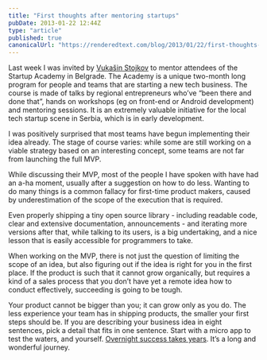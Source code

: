 ```yaml
---
title: "First thoughts after mentoring startups"
pubDate: 2013-01-22 12:44Z
type: "article"
published: true
canonicalUrl: "https://renderedtext.com/blog/2013/01/22/first-thoughts-after-mentoring-startups/"
---
```


Last week I was invited by [Vukašin Stojkov](https://x.com/vukasin) to mentor attendees of the Startup Academy in Belgrade. The Academy is a unique two-month long program for people and teams that are starting a new tech business. The course is made of talks by regional entrepreneurs who’ve “been there and done that”, hands on workshops (eg on front-end or Android development) and mentoring sessions. It is an extremely valuable initiative for the local tech startup scene in Serbia, which is in early development.

I was positively surprised that most teams have begun implementing their idea already. The stage of course varies: while some are still working on a viable strategy based on an interesting concept, some teams are not far from launching the full MVP.

While discussing their MVP, most of the people I have spoken with have had an a-ha moment, usually after a suggestion on how to do less. Wanting to do many things is a common fallacy for first-time product makers, caused by underestimation of the scope of the execution that is required.

Even properly shipping a tiny open source library - including readable code, clear and extensive documentation, announcements - and iterating more versions after that, while talking to its users, is a big undertaking, and a nice lesson that is easily accessible for programmers to take.

When working on the MVP, there is not just the question of limiting the scope of an idea, but also figuring out if the idea is right for you in the first place. If the product is such that it cannot grow organically, but requires a kind of a sales process that you don’t have yet a remote idea how to conduct effectively, succeeding is going to be tough.

Your product cannot be bigger than you; it can grow only as you do. The less experience your team has in shipping products, the smaller your first steps should be. If you are describing your business idea in eight sentences, pick a detail that fits in one sentence. Start with a micro app to test the waters, and yourself. [Overnight success takes years](https://signalvnoise.com/posts/1624-overnight-success-takes-years). It’s a long and wonderful journey.
